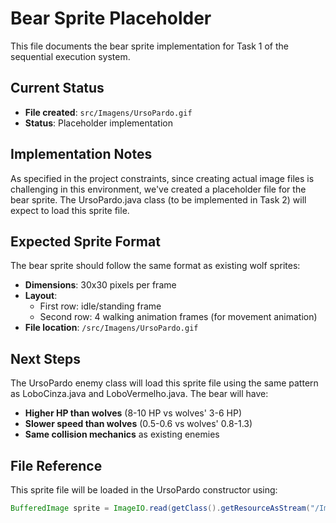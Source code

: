 # Bear Sprite Placeholder

This file documents the bear sprite implementation for Task 1 of the sequential execution system.

## Current Status
- **File created**: `src/Imagens/UrsoPardo.gif`
- **Status**: Placeholder implementation

## Implementation Notes
As specified in the project constraints, since creating actual image files is challenging in this environment, we've created a placeholder file for the bear sprite. The UrsoPardo.java class (to be implemented in Task 2) will expect to load this sprite file.

## Expected Sprite Format
The bear sprite should follow the same format as existing wolf sprites:
- **Dimensions**: 30x30 pixels per frame
- **Layout**: 
  - First row: idle/standing frame
  - Second row: 4 walking animation frames (for movement animation)
- **File location**: `/src/Imagens/UrsoPardo.gif`

## Next Steps
The UrsoPardo enemy class will load this sprite file using the same pattern as LoboCinza.java and LoboVermelho.java. The bear will have:
- **Higher HP than wolves** (8-10 HP vs wolves' 3-6 HP)  
- **Slower speed than wolves** (0.5-0.6 vs wolves' 0.8-1.3)
- **Same collision mechanics** as existing enemies

## File Reference
This sprite file will be loaded in the UrsoPardo constructor using:
```java
BufferedImage sprite = ImageIO.read(getClass().getResourceAsStream("/Imagens/UrsoPardo.gif"));
```